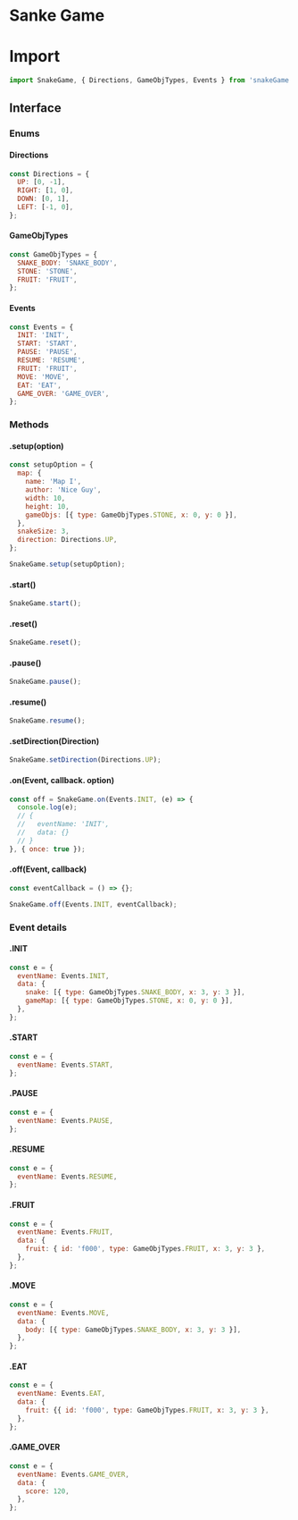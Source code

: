 # Sanke Game

# Import
```javaScript
import SnakeGame, { Directions, GameObjTypes, Events } from 'snakeGame';
```

## Interface

### Enums

#### Directions

```javaScript
const Directions = {
  UP: [0, -1],
  RIGHT: [1, 0],
  DOWN: [0, 1],
  LEFT: [-1, 0],
};
```

#### GameObjTypes

```javaScript
const GameObjTypes = {
  SNAKE_BODY: 'SNAKE_BODY',
  STONE: 'STONE',
  FRUIT: 'FRUIT',
};
```

#### Events

```javaScript
const Events = {
  INIT: 'INIT',
  START: 'START',
  PAUSE: 'PAUSE',
  RESUME: 'RESUME',
  FRUIT: 'FRUIT',
  MOVE: 'MOVE',
  EAT: 'EAT',
  GAME_OVER: 'GAME_OVER',
};
```

### Methods

#### .setup(option)

```javaScript
const setupOption = {
  map: {
    name: 'Map I',
    author: 'Nice Guy',
    width: 10,
    height: 10,
    gameObjs: [{ type: GameObjTypes.STONE, x: 0, y: 0 }],
  },
  snakeSize: 3,
  direction: Directions.UP,
};

SnakeGame.setup(setupOption);
```

#### .start()

```javaScript
SnakeGame.start();
```

#### .reset()

```javaScript
SnakeGame.reset();
```

#### .pause()

```javaScript
SnakeGame.pause();
```

#### .resume()

```javaScript
SnakeGame.resume();
```

#### .setDirection(Direction)

```javaScript
SnakeGame.setDirection(Directions.UP);
```

#### .on(Event, callback. option)

```javaScript
const off = SnakeGame.on(Events.INIT, (e) => {
  console.log(e);
  // {
  //   eventName: 'INIT',
  //   data: {}
  // }
}, { once: true });
```

#### .off(Event, callback)

```javaScript
const eventCallback = () => {};

SnakeGame.off(Events.INIT, eventCallback);
```

### Event details

#### .INIT

```javaScript
const e = {
  eventName: Events.INIT,
  data: {
    snake: [{ type: GameObjTypes.SNAKE_BODY, x: 3, y: 3 }],
    gameMap: [{ type: GameObjTypes.STONE, x: 0, y: 0 }],
  },
};
```

#### .START

```javaScript
const e = {
  eventName: Events.START,
};
```

#### .PAUSE

```javaScript
const e = {
  eventName: Events.PAUSE,
};
```

#### .RESUME

```javaScript
const e = {
  eventName: Events.RESUME,
};
```

#### .FRUIT

```javaScript
const e = {
  eventName: Events.FRUIT,
  data: {
    fruit: { id: 'f000', type: GameObjTypes.FRUIT, x: 3, y: 3 },
  },
};
```

#### .MOVE

```javaScript
const e = {
  eventName: Events.MOVE,
  data: {
    body: [{ type: GameObjTypes.SNAKE_BODY, x: 3, y: 3 }],
  },
};
```

#### .EAT

```javaScript
const e = {
  eventName: Events.EAT,
  data: {
    fruit: {{ id: 'f000', type: GameObjTypes.FRUIT, x: 3, y: 3 },
  },
};
```

#### .GAME_OVER

```javaScript
const e = {
  eventName: Events.GAME_OVER,
  data: {
    score: 120,
  },
};
```
